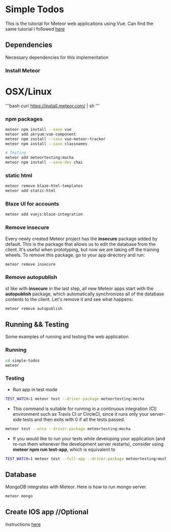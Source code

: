 # Simple Todos

This is the tutorial for Meteor web applications using Vue. Can find the same tutorial I followed [here](https://www.meteor.com/tutorials/vue/creating-an-app)

## Dependencies

Necessary dependencies for this implementation

### Install Meteor

# OSX/Linux
'''bash
curl https://install.meteor.com/ | sh
'''

### npm packages

```bash
meteor npm install --save vue
meteor add akryum:vue-component
meteor npm install --save vue-meteor-tracker
meteor npm install --save classnames

# Testing
meteor add meteortesting:mocha
meteor npm install --save-dev chai
```

### static html

```bash
meteor remove blaze-html-templates
meteor add static-html
```

### Blaze UI for accounts

```bash
meteor add vuejs:blaze-integration
```

### Remove insecure

Every newly created Meteor project has the **insecure** package added by default. This is the package that allows us to edit the database from the client. It's useful when prototyping, but now we are taking off the training wheels. To remove this package, go to your app directory and run:

```bash
meteor remove insecure
```

### Remove autopublish

st like with **insecure** in the last step, all new Meteor apps start with the **autopublish** package, which automatically synchronizes all of the database contents to the client. Let's remove it and see what happens:

```bash
meteor remove autopublish
```

## Running && Testing

Some examples of running and testing the web application

### Running

```bash
cd simple-todos
meteor
```

### Testing

- Run app in test mode

```bash
TEST_WATCH=1 meteor test --driver-package meteortesting:mocha
```

- This command is suitable for running in a continuous integration (CI) environment such as Travis CI or CircleCI, since it runs only your server-side tests and then exits with 0 if all the tests passed.

```bash
meteor test --once --driver-package meteortesting:mocha
```

- If you would like to run your tests while developing your application (and re-run them whenever the development server restarts), consider using **meteor npm run test-app**, which is equivalent to

```bash
TEST_WATCH=1 meteor test --full-app --driver-package meteortesting:mocha
```

## Database

MongoDB integrates with Meteor. Here is how to run mongo server.

```bash
meteor mongo
```

## Create IOS app //Optional

Instructions [here](https://www.meteor.com/tutorials/vue/running-on-mobile)

